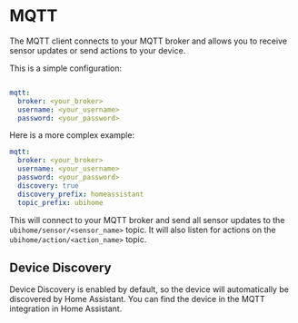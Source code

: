# MQTT

The MQTT client connects to your MQTT broker and allows you to receive sensor updates or send actions to your device.

This is a simple configuration: 

```yaml

mqtt:
  broker: <your_broker>
  username: <your_username>
  password: <your_password>
```

Here is a more complex example:

```yaml
mqtt:
  broker: <your_broker>
  username: <your_username>
  password: <your_password>
  discovery: true
  discovery_prefix: homeassistant
  topic_prefix: ubihome
```

This will connect to your MQTT broker and send all sensor updates to the `ubihome/sensor/<sensor_name>` topic. It will also listen for actions on the `ubihome/action/<action_name>` topic.

## Device Discovery

Device Discovery is enabled by default, so the device will automatically be discovered by Home Assistant. You can find the device in the MQTT integration in Home Assistant.

<!-- For reference: https://esphome.io/components/mqtt.html -->